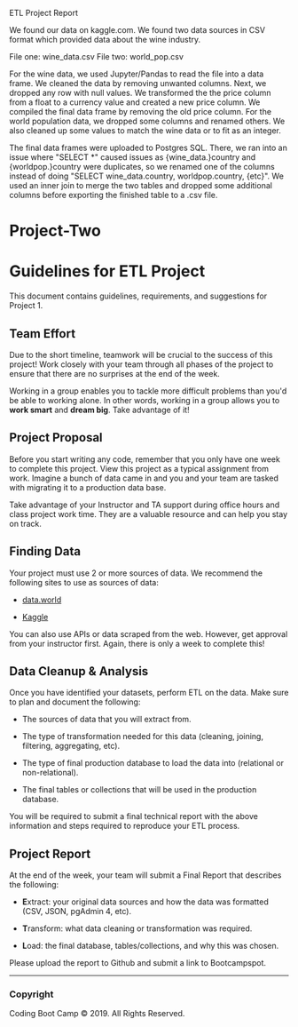 ETL Project Report

We found our data on kaggle.com. We found two data sources in CSV format which provided data about the wine industry.

File one: wine_data.csv
File two: world_pop.csv


For the wine data, we used Jupyter/Pandas to read the file into a data frame. We cleaned the data by removing unwanted columns. Next, we dropped any row with null values. We transformed the the price column from a float to a currency value and created a new price column. We compiled the final data frame by removing the old price column.
For the world population data, we dropped some columns and renamed others.  We also cleaned up some values to match the wine data or to fit as an integer.


The final data frames were uploaded to Postgres SQL.  There, we ran into an issue where "SELECT \*" caused issues as {wine_data.}country and {worldpop.}country were duplicates, so we renamed one of the columns instead of doing "SELECT wine_data.country, worldpop.country, {etc}".  We used an inner join to merge the two tables and dropped some additional columns before exporting the finished table to a .csv file.




# Project-Two
# Guidelines for ETL Project

This document contains guidelines, requirements, and suggestions for Project 1.

## Team Effort

Due to the short timeline, teamwork will be crucial to the success of this project! Work closely with your team through all phases of the project to ensure that there are no surprises at the end of the week.

Working in a group enables you to tackle more difficult problems than you'd be able to working alone. In other words, working in a group allows you to **work smart** and **dream big**. Take advantage of it!

## Project Proposal

Before you start writing any code, remember that you only have one week to complete this project. View this project as a typical assignment from work. Imagine a bunch of data came in and you and your team are tasked with migrating it to a production data base.

Take advantage of your Instructor and TA support during office hours and class project work time. They are a valuable resource and can help you stay on track.

## Finding Data

Your project must use 2 or more sources of data. We recommend the following sites to use as sources of data:

* [data.world](https://data.world/)

* [Kaggle](https://www.kaggle.com/)

You can also use APIs or data scraped from the web. However, get approval from your instructor first. Again, there is only a week to complete this!

## Data Cleanup & Analysis

Once you have identified your datasets, perform ETL on the data. Make sure to plan and document the following:

* The sources of data that you will extract from.

* The type of transformation needed for this data (cleaning, joining, filtering, aggregating, etc).

* The type of final production database to load the data into (relational or non-relational).

* The final tables or collections that will be used in the production database.

You will be required to submit a final technical report with the above information and steps required to reproduce your ETL process.

## Project Report

At the end of the week, your team will submit a Final Report that describes the following:

* **E**xtract: your original data sources and how the data was formatted (CSV, JSON, pgAdmin 4, etc).

* **T**ransform: what data cleaning or transformation was required.

* **L**oad: the final database, tables/collections, and why this was chosen.

Please upload the report to Github and submit a link to Bootcampspot.

- - -

### Copyright

Coding Boot Camp © 2019. All Rights Reserved.
